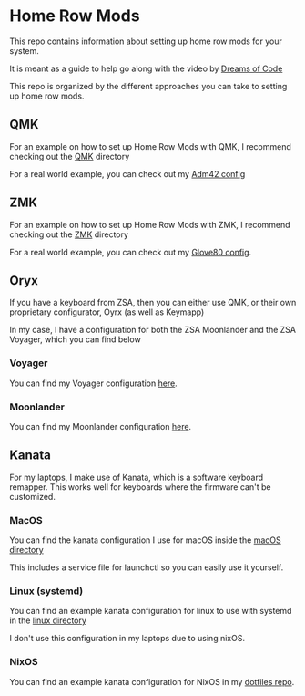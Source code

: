 # Home Row Mods

This repo contains information about setting up home row mods for your system.

It is meant as a guide to help go along with the video by [Dreams of Code](https://youtube.com/@dreamsofcode)

This repo is organized by the different approaches you can take to setting up home row mods.

## QMK

For an example on how to set up Home Row Mods with QMK, I recommend checking out the [QMK](./qmk) directory

For a real world example, you can check out my [Adm42 config]()

## ZMK

For an example on how to set up Home Row Mods with ZMK, I recommend checking out the [ZMK](./qmk) directory

For a real world example, you can check out my [Glove80 config](https://github.com/elliottminns/glove80-zmk-config).

## Oryx

If you have a keyboard from ZSA, then you can either use QMK, or their own proprietary configurator, Oyrx (as well as Keymapp)

In my case, I have a configuration for both the ZSA Moonlander and the ZSA Voyager, which you can find below

### Voyager

You can find my Voyager configuration [here](https://configure.zsa.io/voyager/layouts/Q5rEz/KE6Vl/0). 

### Moonlander

You can find my Moonlander configuration [here](https://configure.zsa.io/moonlander/layouts/E56O6/yJ5nB/0).

## Kanata

For my laptops, I make use of Kanata, which is a software keyboard remapper. This works well for keyboards where the firmware
can't be customized.

### MacOS

You can find the kanata configuration I use for macOS inside the [macOS directory](./kanata/macos)

This includes a service file for launchctl so you can easily use it yourself.

### Linux (systemd)

You can find an example kanata configuration for linux to use with systemd in the [linux directory](./kanata/linux)

I don't use this configuration in my laptops due to using nixOS.

### NixOS

You can find an example kanata configuration for NixOS in my [dotfiles repo](https://github.com/elliottminns/dotfiles/blob/a204380f1b256ad726980fe8694106ef486594e6/nix/configuration.nix#L310-L346).
